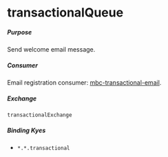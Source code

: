 # transactionalQueue

##### Purpose
Send welcome email message.

##### Consumer
Email registration consumer: [mbc-transactional-email](https://github.com/DoSomething/mbc-transactional-email).

##### Exchange
`transactionalExchange`

##### Binding Kyes
- `*.*.transactional`
